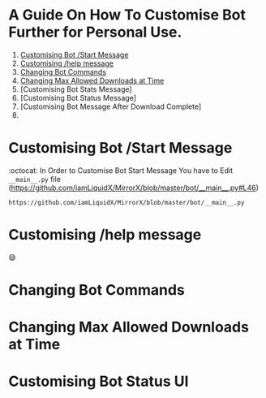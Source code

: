 # A Guide On How To Customise Bot Further for Personal Use.

1. [Customising Bot /Start Message](https://github.com/destiny6520/modification#Customising-Bot-Start-Message)
2. [Customising /help message](https://github.com/destiny6520/modification#Changing-Bot-Commands)
3. [Changing Bot Commands](https://github.com/destiny6520/modification#Changing-Bot-Commands)
4. [Changing Max Allowed Downloads at Time](https://github.com/destiny6520/modification#Changing-Max-Allowed-Downloads-at-Time)
5. [Customising Bot Stats Message]
6. [Customising Bot Status Message]
7. [Customising Bot Message After Download Complete]
8. 


# Customising Bot /Start Message
:octocat: In Order to Customise Bot Start Message You have to Edit `__main__.py` file (https://github.com/iamLiquidX/MirrorX/blob/master/bot/__main__.py#L46)

    https://github.com/iamLiquidX/MirrorX/blob/master/bot/__main__.py

# Customising /help message
:smile:

# Changing Bot Commands
# Changing Max Allowed Downloads at Time
# Customising Bot Status UI
